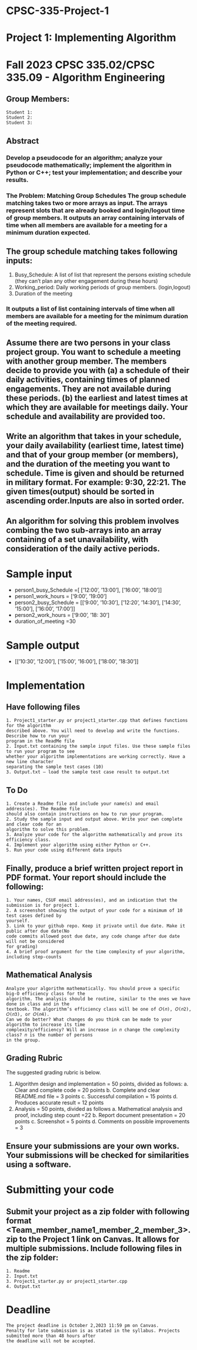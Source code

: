 # CPSC-335-Project-1

# Project 1: Implementing Algorithm

# Fall 2023 CPSC 335.02/CPSC 335.09 - Algorithm Engineering

## Group Members:

    Student 1:
    Student 2:
    Student 3:

## Abstract

### Develop a pseudocode for an algorithm; analyze your pseudocode mathematically; implement the algorithm in Python or C++; test your implementation; and describe your results.

### The Problem: Matching Group Schedules The group schedule matching takes two or more arrays as input. The arrays represent slots that are already booked and login/logout time of group members. It outputs an array containing intervals of time when all members are available for a meeting for a minimum duration expected.

## The group schedule matching takes following inputs:

1. Busy_Schedule: A list of list that represent the persons existing schedule (they can’t plan any
   other engagement during these hours)
2. Working_period: Daily working periods of group members. (login,logout)
3. Duration of the meeting

### It outputs a list of list containing intervals of time when all members are available for a meeting for the minimum duration of the meeting required.

## Assume there are two persons in your class project group. You want to schedule a meeting with another group member. The members decide to provide you with (a) a schedule of their daily activities, containing times of planned engagements. They are not available during these periods. (b) the earliest and latest times at which they are available for meetings daily. Your schedule and availability are provided too.

## Write an algorithm that takes in your schedule, your daily availability (earliest time, latest time) and that of your group member (or members), and the duration of the meeting you want to schedule. Time is given and should be returned in military format. For example: 9:30, 22:21. The given times(output) should be sorted in ascending order.Inputs are also in sorted order.

## An algorithm for solving this problem involves combing the two sub-arrays into an array containing of a set unavailability, with consideration of the daily active periods.

# Sample input

- person1_busy_Schedule =[ [’12:00’, ’13:00’], [’16:00’, ’18:00’]]
- person1_work_hours = [‘9:00’, ’19:00’]
- person2_busy_Schedule = [[‘9:00’, ’10:30’], [’12:20’, ’14:30’], [’14:30’, ’15:00’], [’16:00’, ’17:00’]]
- person2_work_hours = [‘9:00’, ’18: 30’]
- duration_of_meeting =30

# Sample output

- [[’10:30’, ’12:00’], [’15:00’, ’16:00’], [’18:00’, ’18:30’]]

# Implementation

## Have following files

    1. Project1_starter.py or project1_starter.cpp that defines functions for the algorithm
    described above. You will need to develop and write the functions. Describe how to run your
    program in the ReadMe file
    2. Input.txt containing the sample input files. Use these sample files to run your program to see
    whether your algorithm implementations are working correctly. Have a new line character
    separating the sample test cases (10)
    3. Output.txt – load the sample test case result to output.txt

## To Do

    1. Create a Readme file and include your name(s) and email address(es). The Readme file
    should also contain instructions on how to run your program.
    2. Study the sample input and output above. Write your own complete and clear code for an
    algorithm to solve this problem.
    3. Analyze your code for the algorithm mathematically and prove its efficiency class.
    4. Implement your algorithm using either Python or C++.
    5. Run your code using different data inputs

## Finally, produce a brief written project report in PDF format. Your report should include the following:

    1. Your names, CSUF email address(es), and an indication that the submission is for project 1.
    2. A screenshot showing the output of your code for a minimum of 10 test cases defined by
    yourself.
    3. Link to your github repo. Keep it private until due date. Make it public after due date(No
    code commits allowed post due date, any code change after due date will not be considered
    for grading)
    4. A brief proof argument for the time complexity of your algorithm, including step-counts

## Mathematical Analysis

    Analyze your algorithm mathematically. You should prove a specific big-O efficiency class for the
    algorithm. The analysis should be routine, similar to the ones we have done in class and in the
    textbook. The algorithm’s efficiency class will be one of 𝑂(𝑛), 𝑂(𝑛2), 𝑂(𝑛3), or 𝑂(𝑛4).
    Can we do better? What changes do you think can be made to your algorithm to increase its time
    complexity/efficiency? Will an increase in 𝑛 change the complexity class? 𝑛 is the number of persons
    in the group.

## Grading Rubric

The suggested grading rubric is below.

1. Algorithm design and implementation = 50 points, divided as follows:
   a. Clear and complete code = 20 points
   b. Complete and clear README.md file = 3 points
   c. Successful compilation = 15 points
   d. Produces accurate result = 12 points
2. Analysis = 50 points, divided as follows
   a. Mathematical analysis and proof, including step count =22
   b. Report document presentation = 20 points
   c. Screenshot = 5 points
   d. Comments on possible improvements = 3

## Ensure your submissions are your own works. Your submissions will be checked for similarities using a software.

# Submitting your code

## Submit your project as a zip folder with following format <Team_member_name1_member_2_member_3>.zip to the Project 1 link on Canvas. It allows for multiple submissions. Include following files in the zip folder:

    1. Readme
    2. Input.txt
    3. Project1_starter.py or project1_starter.cpp
    4. Output.txt

# Deadline

    The project deadline is October 2,2023 11:59 pm on Canvas.
    Penalty for late submission is as stated in the syllabus. Projects submitted more than 48 hours after
    the deadline will not be accepted.
